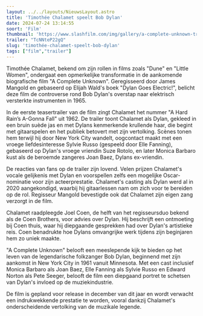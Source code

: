 ```yaml
---
layout: ../../layouts/NieuwsLayout.astro
title: 'Timothée Chalamet speelt Bob Dylan'
date: 2024-07-24 13:14:55
soort: 'Film'
thumbnail: 'https://www.slashfilm.com/img/gallery/a-complete-unknown-trailer-shell/a-complete-unknown-arrives-this-december-1721828718.jpg'
trailer: "TcNNteP22gQ"
slug: 'timothée-chalamet-speelt-bob-dylan'
tags: ["film","trailer"]
---
```


Timothée Chalamet, bekend om zijn rollen in films zoals "Dune" en "Little Women", ondergaat een opmerkelijke transformatie in de aankomende biografische film "A Complete Unknown". Geregisseerd door James Mangold en gebaseerd op Elijah Wald's boek "Dylan Goes Electric!", belicht deze film de controverse rond Bob Dylan's overstap naar elektrisch versterkte instrumenten in 1965.

In de eerste teasertrailer van de film zingt Chalamet het nummer "A Hard Rain’s A-Gonna Fall" uit 1962. De trailer toont Chalamet als Dylan, gekleed in een bruin suède jas en met Dylans kenmerkende krullende haar, die begint met gitaarspelen en het publiek betovert met zijn vertolking. Scènes tonen hem terwijl hij door New York City wandelt, oogcontact maakt met een vroege liefdesinteresse Sylvie Russo (gespeeld door Elle Fanning), gebaseerd op Dylan's vroege vriendin Suze Rotolo, en later Monica Barbaro kust als de beroemde zangeres Joan Baez, Dylans ex-vriendin.

De reacties van fans op de trailer zijn lovend. Velen prijzen Chalamet's vocale gelijkenis met Dylan en voorspellen zelfs een mogelijke Oscar-nominatie voor zijn acteerprestatie. Chalamet's casting als Dylan werd al in 2020 aangekondigd, waarbij hij gitaarlessen nam om zich voor te bereiden op de rol. Regisseur Mangold bevestigde ook dat Chalamet zijn eigen zang verzorgt in de film.

Chalamet raadpleegde Joel Coen, de helft van het regisseursduo bekend als de Coen Brothers, voor advies over Dylan. Hij beschrijft een ontmoeting bij Coen thuis, waar hij diepgaande gesprekken had over Dylan's artistieke reis. Coen benadrukte hoe Dylans omvangrijke werk tijdens zijn beginjaren hem zo uniek maakte.

"A Complete Unknown" belooft een meeslepende kijk te bieden op het leven van de legendarische folkzanger Bob Dylan, beginnend met zijn aankomst in New York City in 1961 vanuit Minnesota. Met een cast inclusief Monica Barbaro als Joan Baez, Elle Fanning als Sylvie Russo en Edward Norton als Pete Seeger, belooft de film een diepgaand portret te schetsen van Dylan's invloed op de muziekindustrie.

De film is gepland voor release in december van dit jaar en wordt verwacht een indrukwekkende prestatie te worden, vooral dankzij Chalamet's onderscheidende vertolking van de muzikale legende.
